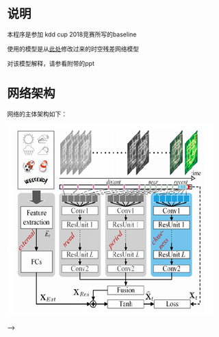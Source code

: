 # 说明
本程序是参加 kdd cup 2018竞赛所写的baseline

使用的模型是从[此处](https://github.com/lucktroy/DeepST)修改过来的时空残差网络模型 

对该模型解释，请参看附带的ppt

# 网络架构
网络的主体架构如下：
 
      
![image](https://github.com/isthegoal/kdd_cup_2018_deepst_baseline/blob/master/images/image33.png)




——>


